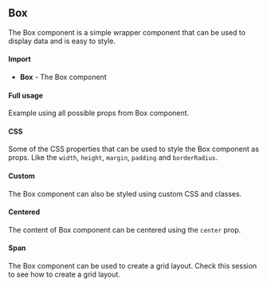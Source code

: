 ## Box

The Box component is a simple wrapper component that can be used to display data and is easy to style.

<div>
	<LeSourceButton url="https://github.com/hiimlex/leux/tree/main/src/components/Box"></LeSourceButton>
</div>

#### Import

<div>
	<ImportPreview></ImportPreview>
</div>

- **Box** - The Box component

#### Full usage

Example using all possible props from Box component.

<div>
	<BoxCompletePreview></BoxCompletePreview>
</div>

#### CSS

Some of the CSS properties that can be used to style the Box component as props. Like the `width`, `height`, `margin`, `padding` and `borderRadius`.

<div>
	<BoxCssPreview></BoxCssPreview>
</div>

#### Custom

The Box component can also be styled using custom CSS and classes.

<div>
	<BoxCustomPreview></BoxCustomPreview>
</div>

#### Centered

The content of Box component can be centered using the `center` prop.

<div>
	<BoxCenteredPreview></BoxCenteredPreview>
</div>

#### Span

The Box component can be used to create a grid layout. Check <NavLink to="/layout/grid#span">this</NavLink> session to see how to create a grid layout.
